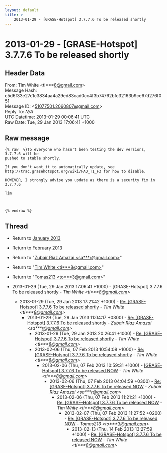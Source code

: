 ```yaml
---
layout: default
title: >
    2013-01-29 - [GRASE-Hotspot] 3.7.7.6 To be released shortly
---
```


# 2013-01-29 - [GRASE-Hotspot] 3.7.7.6 To be released shortly

## Header Data

From: Tim White \<ti***8@gmail.com\><br>
Message Hash: c5d6f33e27c1c3834aa4a29ed83cad0cc4f3b74762bfc32163b9ce67d276f051<br>
Message ID: \<51077501.2060807@gmail.com\><br>
Reply To: _N/A_<br>
UTC Datetime: 2013-01-29 00:06:41 UTC<br>
Raw Date: Tue, 29 Jan 2013 17:06:41 +1000<br>

## Raw message

```
{% raw  %}To everyone who hasn't been testing the dev versions, 3.7.7.6 will be 
pushed to stable shortly.

If you don't want it to automatically update, see 
http://trac.grasehotspot.org/wiki/FAQ_T1_F3 for how to disable.

HOWEVER, I strongly advise you update as there is a security fix in 3.7.7.6

Tim



{% endraw %}
```

## Thread

+ Return to [January 2013](/archive/2013/01)
+ Return to [February 2013](/archive/2013/02)

+ Return to "[Zubair Riaz Amazai <sa***r<span>@</span>gmail.com>](/authors/sa___r_at_gmail_com)"
+ Return to "[Tim White <ti***8<span>@</span>gmail.com>](/authors/ti___8_at_gmail_com)"
+ Return to "[Tomas213 <to***3<span>@</span>gmail.com>](/authors/to___3_at_gmail_com)"

+ 2013-01-29 (Tue, 29 Jan 2013 17:06:41 +1000) - [GRASE-Hotspot] 3.7.7.6 To be released shortly - _Tim White \<ti***8@gmail.com\>_
  + 2013-01-29 (Tue, 29 Jan 2013 17:21:42 +1000) - [Re: [GRASE-Hotspot] 3.7.7.6 To be released shortly](/archive/2013/01/c20614ee4593ff7fcae958eafe58add9f5dd775f97ebb48be9d0a8db8e0fe2f1) - _Tim White \<ti***8@gmail.com\>_
    + 2013-01-29 (Tue, 29 Jan 2013 11:04:17 +0300) - [Re: [GRASE-Hotspot] 3.7.7.6 To be released shortly](/archive/2013/01/382fffb737673c8319fdf61335c1a04564e1fa10b72ee4322698012ee596dec2) - _Zubair Riaz Amazai \<sa***r@gmail.com\>_
      + 2013-01-29 (Tue, 29 Jan 2013 20:26:41 +1000) - [Re: [GRASE-Hotspot] 3.7.7.6 To be released shortly](/archive/2013/01/ad0094a5df2e0bb96ba31d1b41dada964dcd241d6a9f546caa3f73c331790093) - _Tim White \<ti***8@gmail.com\>_
      + 2013-02-06 (Thu, 07 Feb 2013 10:54:08 +1000) - [Re: [GRASE-Hotspot] 3.7.7.6 To be released shortly](/archive/2013/02/2acbcde7a3cb56b2fd2d7b332f66fa7880692b8e945e9f2b89b1450bc8be471f) - _Tim White \<ti***8@gmail.com\>_
        + 2013-02-06 (Thu, 07 Feb 2013 10:59:31 +1000) - [[GRASE-Hotspot] 3.7.7.6 To be released NOW](/archive/2013/02/2edba236cdd578bf300d88b9709968ca455907d4d3718840b86ded8072e322bd) - _Tim White \<ti***8@gmail.com\>_
          + 2013-02-06 (Thu, 07 Feb 2013 04:04:59 +0300) - [Re: [GRASE-Hotspot] 3.7.7.6 To be released NOW](/archive/2013/02/2d03c29e8ac5f3a79525e49326cef35895cc5e2149de72a4417d180aee1abe19) - _Zubair Riaz Amazai \<sa***r@gmail.com\>_
            + 2013-02-06 (Thu, 07 Feb 2013 11:21:21 +1000) - [Re: [GRASE-Hotspot] 3.7.7.6 To be released NOW](/archive/2013/02/cb2e7c201fe1819488464c6cf4ca35349db54eecb523835dceb762160fac10b1) - _Tim White \<ti***8@gmail.com\>_
              + 2013-02-07 (Thu, 07 Feb 2013 11:27:52 +0200) - [Re: [GRASE-Hotspot] 3.7.7.6 To be released NOW](/archive/2013/02/f51cd13bf6a32b90c60922c69c47769df6524b8283ba793a9c923f367d2698bf) - _Tomas213 \<to***3@gmail.com\>_
                + 2013-02-13 (Thu, 14 Feb 2013 13:27:59 +1000) - [Re: [GRASE-Hotspot] 3.7.7.6 To be released NOW](/archive/2013/02/00f29e081f974531219df488e4081f5490bccefa6a02e412fa44a66768ace007) - _Tim White \<ti***8@gmail.com\>_

